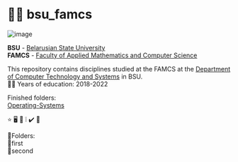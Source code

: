 #  :technologist: bsu_famcs

![image](https://user-images.githubusercontent.com/60915234/192141338-8ad79e8b-51d5-48cc-a46c-32854e5f1c04.png)

**BSU** - [Belarusian State University](https://bsu.by/en/)\
**FAMCS** - [Faculty of Applied Mathematics and Computer Science](https://fpmi.bsu.by/en/main.aspx)


This repository contains disciplines studied at the FAMCS at the [Department of Computer Technology and Systems](https://bsu.by/en/structure/faculties/kafedry/kafedra-kompyuternykh-tekhnologiy-i-sistem-d) in BSU. \
:man_student: Years of education: 2018-2022  

Finished folders:  
[Operating-Systems](https://github.com/egbusko/bsu_famcs/blob/uploading-items-branch/Operating-Systems)


:star:
:desktop_computer:
:bookmark_tabs:
:grey_exclamation:
:heavy_check_mark:
:small_blue_diamond:


:file_folder:Folders:  
:round_pushpin:first  
:round_pushpin:second
